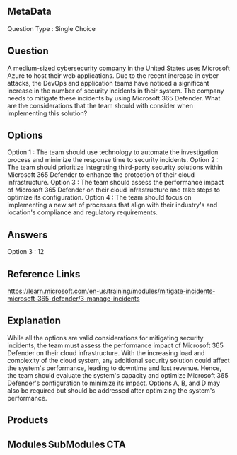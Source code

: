 ## MetaData
Question Type : Single Choice

## Question
A medium-sized cybersecurity company in the United States uses Microsoft Azure to host their web applications. Due to the recent increase in cyber attacks, the DevOps and application teams have noticed a significant increase in the number of security incidents in their system. The company needs to mitigate these incidents by using Microsoft 365 Defender. What are the considerations that the team should with  consider when implementing this solution? 

## Options
Option 1 : The team should use technology to automate the investigation process and minimize the response time to security incidents. 
Option 2 : The team should prioritize integrating third-party security solutions within Microsoft 365 Defender to enhance the protection of their cloud infrastructure.
Option 3 : The team should assess the performance impact of Microsoft 365 Defender on their cloud infrastructure and take steps to optimize its configuration. 
Option 4 :  The team should focus on implementing a new set of processes that align with their industry's and location's compliance and regulatory requirements. 

## Answers
Option 3 : 12

## Reference Links
 https://learn.microsoft.com/en-us/training/modules/mitigate-incidents-microsoft-365-defender/3-manage-incidents 


## Explanation
While all the options are valid considerations for mitigating security incidents, the team must assess the performance impact of Microsoft 365 Defender on their cloud infrastructure. With the increasing load and complexity of the cloud system, any additional security solution could affect the system's performance, leading to downtime and lost revenue. Hence, the team should evaluate the system's capacity and optimize Microsoft 365 Defender's configuration to minimize its impact. Options A, B, and D may also be required but should be addressed after optimizing the system's performance. 

## Products 


## Modules SubModules CTA 